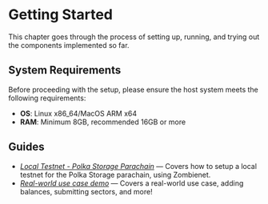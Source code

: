 # Getting Started

This chapter goes through the process of setting up, running, and trying out the components implemented so far.

## System Requirements

Before proceeding with the setup, please ensure the host system meets the following requirements:

- **OS**: Linux x86_64/MacOS ARM x64
- **RAM**: Minimum 8GB, recommended 16GB or more

## Guides

- [*Local Testnet - Polka Storage Parachain*](local-testnet.md) — Covers how to setup a local testnet for the Polka Storage parachain, using Zombienet.
- [*Real-world use case demo*](demo.md) — Covers a real-world use case, adding balances, submitting sectors, and more!
